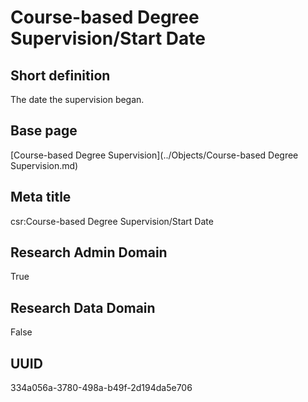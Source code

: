 # Course-based Degree Supervision/Start Date
## Short definition
The date the supervision began.
## Base page
[Course-based Degree Supervision](../Objects/Course-based Degree Supervision.md)
## Meta title
csr:Course-based Degree Supervision/Start Date
## Research Admin Domain
True
## Research Data Domain
False
## UUID
334a056a-3780-498a-b49f-2d194da5e706
